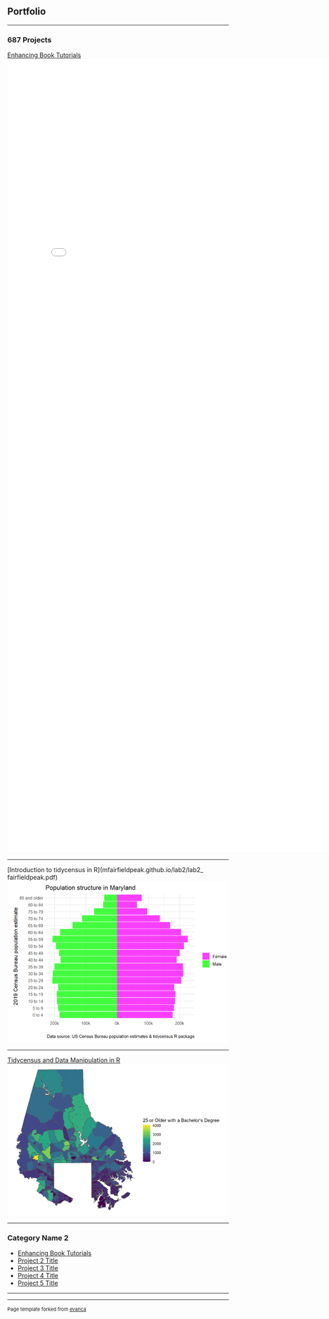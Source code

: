 ## Portfolio

---

### 687 Projects 

[Enhancing Book Tutorials](/lab1/project_lab1_desc.md)
<embed src="lab1/Lab1_fairfieldpeak.pdf?" width="800px" height="1800px" />

---
[Introduction to tidycensus in R](mfairfieldpeak.github.io/lab2/lab2_ fairfieldpeak.pdf)
<img src="lab2/md_pyramid.png?raw=true"/>

---
[Tidycensus and Data Manipulation in R](mfairfieldpeak.github.io/lab3/lab3_5-7_fairfieldpeak.pdf)
<img src="lab3/balt_county_bachelors.png?raw=true"/>

---

### Category Name 2

- [Enhancing Book Tutorials](/lab1/project_lab1_desc.md)
- [Project 2 Title](mfairfieldpeak.github.io/lab2/lab2_fairfieldpeak.pdf)
- [Project 3 Title](mfairfieldpeak.github.io/lab3/lab3_5-7_fairfieldpeak.pdf)
- [Project 4 Title](http://example.com/)
- [Project 5 Title](http://example.com/)

---




---
<p style="font-size:11px">Page template forked from <a href="https://github.com/evanca/quick-portfolio">evanca</a></p>
<!-- Remove above link if you don't want to attibute -->
